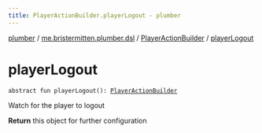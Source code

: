 ```yaml
---
title: PlayerActionBuilder.playerLogout - plumber
---
```


[plumber](../../index.html) / [me.bristermitten.plumber.dsl](../index.html) / [PlayerActionBuilder](index.html) / [playerLogout](./player-logout.html)

# playerLogout

`abstract fun playerLogout(): `[`PlayerActionBuilder`](index.html)

Watch for the player to logout

**Return**
this object for further configuration


